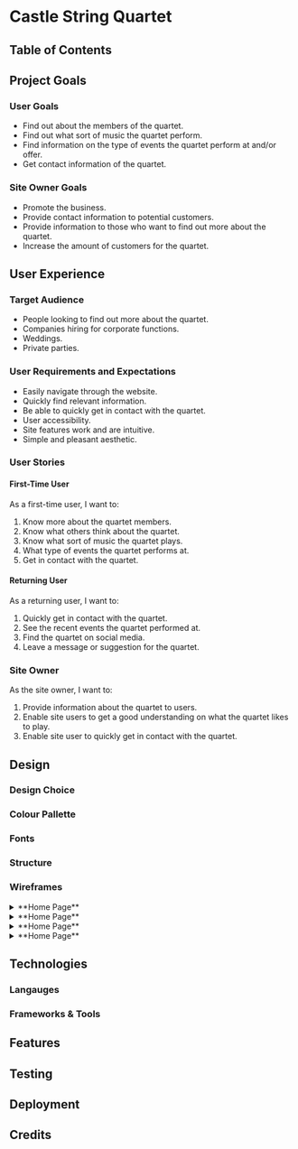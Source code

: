 # Castle String Quartet

## Table of Contents

## Project Goals

### User Goals
- Find out about the members of the quartet.
- Find out what sort of music the quartet perform.
- Find information on the type of events the quartet perform at and/or offer.
- Get contact information of the quartet.

### Site Owner Goals
- Promote the business.
- Provide contact information to potential customers.
- Provide information to those who want to find out more about the quartet.
- Increase the amount of customers for the quartet.

## User Experience

### Target Audience
- People looking to find out more about the quartet.
- Companies hiring for corporate functions.
- Weddings.
- Private parties.

### User Requirements and Expectations
- Easily navigate through the website.
- Quickly find relevant information.
- Be able to quickly get in contact with the quartet.
- User accessibility.
- Site features work and are intuitive.
- Simple and pleasant aesthetic.

### User Stories

#### First-Time User
As a first-time user, I want to:
1. Know more about the quartet members.
2. Know what others think about the quartet.
3. Know what sort of music the quartet plays.
4. What type of events the quartet performs at.
5. Get in contact with the quartet.

#### Returning User
As a returning user, I want to:
1. Quickly get in contact with the quartet.
2. See the recent events the quartet performed at.
3. Find the quartet on social media.
4. Leave a message or suggestion for the quartet.

### Site Owner
As the site owner, I want to:
1. Provide information about the quartet to users.
2. Enable site users to get a good understanding on what the quartet likes to play.
3. Enable site user to quickly get in contact with the quartet.

## Design

### Design Choice

### Colour Pallette

### Fonts

### Structure

### Wireframes
<details>
    <summary>**Home Page**</summary>
    ![Home Page Wireframe](docs/wireframes/Home-Page.png)
</details>
<details>
    <summary>**Home Page**</summary>
    ![About Wireframe](docs/wireframes/About.png)
</details>
<details>
    <summary>**Home Page**</summary>
    ![Contact Wireframe](docs/wireframes/Contact.png)
</details>
<details>
    <summary>**Home Page**</summary>
    ![Media Wireframe](docs/wireframes/Media.png)
</details>

## Technologies

### Langauges

### Frameworks & Tools

## Features

## Testing

## Deployment

## Credits